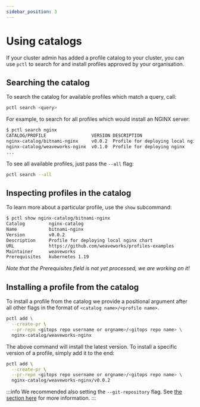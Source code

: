 ```yaml
---
sidebar_position: 3
---
```


# Using catalogs

If your cluster admin has added a profile catalog to your cluster, you can
use `pctl` to search for and install profiles approved by your organisation.

## Searching the catalog

To search the catalog for available profiles which match a query, call:

```bash
pctl search <query>
```

For example, to search for all profiles which would install an NGINX server:

```bash
$ pctl search nginx
CATALOG/PROFILE                 VERSION DESCRIPTION
nginx-catalog/bitnami-nginx     v0.0.2  Profile for deploying local nginx chart
nginx-catalog/weaveworks-nginx  v0.1.0  Profile for deploying nginx
...
```

To see all available profiles, just pass the `--all` flag:

```bash
pctl search --all
```

## Inspecting profiles in the catalog

To learn more about a particular profile, use the `show` subcommand:

```bash
$ pctl show nginx-catalog/bitnami-nginx
Catalog         nginx-catalog
Name            bitnami-nginx
Version         v0.0.2
Description     Profile for deploying local nginx chart
URL             https://github.com/weaveworks/profiles-examples
Maintainer      weaveworks
Prerequisites   kubernetes 1.19
```

_Note that the Prerequisites field is not yet processed, we are working on it!_

## Installing a profile from the catalog

To install a profile from the catalog we provide a positional argument after all other flags
in the format of `<catalog name>/<profile name>`.

```bash
pctl add \
  --create-pr \
  --pr-repo <gitops repo username or orgname>/<gitops repo name> \
  nginx-catalog/weaveworks-nginx
```

The above command will install the latest version.
To install a specific version of a profile, simply add it to the end:

```bash
pctl add \
  --create-pr \
  --pr-repo <gitops repo username or orgname>/<gitops repo name> \
  nginx-catalog/weaveworks-nginx/v0.0.2
```

:::info
We recommended also setting the `--git-repository` flag. See [the section here](/docs/installer-docs/installing-via-gitops#the-git-repository-flag)
for more information.
:::
